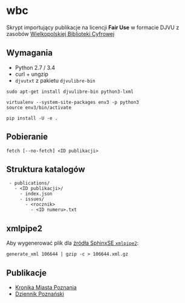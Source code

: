 wbc
===

Skrypt importujący publikacje na licencji **Fair Use** w formacie DJVU
z zasobów [Wielkopolskiej Biblioteki Cyfrowej](http://www.wbc.poznan.pl/dlibra)

## Wymagania

* Python 2.7 / 3.4
* curl + ungzip
* ``djvutxt`` z pakietu ``djvulibre-bin``

```
sudo apt-get install djvulibre-bin python3-lxml

virtualenv --system-site-packages env3 -p python3
source env3/bin/activate

pip install -U -e .
```

## Pobieranie

```
fetch [--no-fetch] <ID publikacji>
```

## Struktura katalogów

```
 - publications/
   - <ID publikacji>/
     - index.json
     - issues/
       - <rocznik>
         - <ID numeru>.txt
```

## xmlpipe2

Aby wygenerować plik dla [źródła SphinxSE `xmlpipe2`](http://sphinxsearch.com/docs/current/xmlpipe2.html):

```
generate_xml 106644 | gzip -c > 106644.xml.gz
```

## Publikacje

* [Kronika Miasta Poznania](http://www.wbc.poznan.pl/dlibra/publication?id=106644)
* [Dziennik Poznański](http://www.wbc.poznan.pl/dlibra/publication?id=2290)
